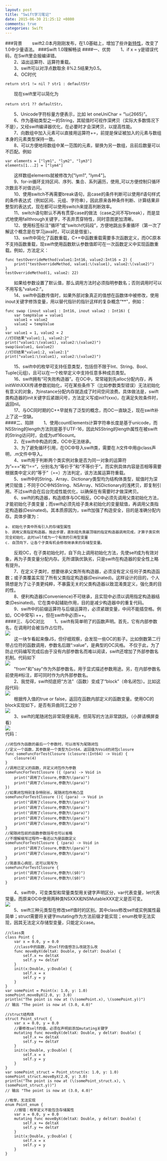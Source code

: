 ```yaml
---
layout: post
title: "Swift学习笔记"
date: 2015-06-30 21:25:12 +0800
comments: true
categories: Swift
---
```

###背景
　　swift2.0本月刚刚发布，在1.0基础上，增加了些许[新特性](http://www.csdn.net/article/2015-06-09/2824909-xcode-7-beta-and-swift/2)，改变了1.0中少量语法。
###Swift 1.0理解畅谈
####一、优势
　　1、if x = y是错误代码，在Swift里会报编译错。  
　　2、溢出运算符、运算符重载。  
　　3、swift可以对浮点数取余 8%2.5结果为0.5。  
　　4、OC时代 
    
    return str1 != nil ? str1 : defaultStr
　　现在swift里可以简化为 
    
    return str1 ?? defaultStr。  
　　5、Unicode字符标量方便表示，比如 let oneUniChar = “\u{2665}”。  
　　6、作为基础类型之一的String，其赋值时可视作深拷贝（实际大多数情况下不是），又经swift编译器优化，在必要时才会深拷贝，以提高性能。  
　　7、向数组中加入元素可以直接用运算符+=，前提是保证被加入的元素与数组本身的元素类型保持一致。  
　　8、可以方便地将数组中某一范围的元素，替换为另一数组，且前后数量可以不匹配。例如  

    var elements = ["lym1", "lym2", "lym3"]
    elements[1...2] = ["lym4"]
　　这样数组elements就被修改为["lym1", "lym4"]。  
　　9、for-in循环支持区间、序列、集合、系列遍历，使用_可以方便控制只循环次数且不对值访问。  
　　10、使用switch不再需要break语句，且case的条件判断可以使用if语句样式的条件表达式（例如区间、元组、字符串），因此原来各种条件判断、计算结果非整型的表达式，现在都可以使用switch来提高判断效率。  
　　11、switch语句默认不再有贯穿case的做法（case之间不写break），而是显式地使用fallthrough关键字，不丢弃贯穿特性，同时意图更加清晰。  
　　12、使用标签标注“循环”或“switch代码段”，方便地跳出多重循环（第一次了解这个概念是在学习java时，可以说是借鉴）。  
　　13、swift中简化了函数重载，C++中函数重载需要多次函数定义，而OC原本不支持函数重载，现swift使用函数默认参数值即可在一次函数定义中实现函数重载。例如，方法定义：  

    func testOverrideMethod(value1:Int16, value2:Int16 = 2) {
        print("testOverrideMethod, value1:\(value1), value2:\(value2)")
    }  
    testOverrideMethod(1, value2: 22)  
　　如果给参数设置了默认值，那么调用方法时必须指明参数名；否则调用时可以不用写名"value2:"。  
　　14、swift中函数传值时，如果外部对象真正的值想在函数体中被修改，使用inout关键字修饰变量，用以替代指针的指针这样的复杂概念“**”，例如：

    func swap (inout value1 : Int16, inout value2 : Int16) {
        var tempValue = value1
        value1 = value2
        value2 = tempValue
    }
    var value1 = 1, value2 = 2
    //打印结果"value1:1, value2:2"
    print("value1:\(value1), value2:\(value2)") 
    swap(&value1, &value2)
    //打印结果"value1:2, value2:1"
    print("value1:\(value1), value2:\(value2)")
　　15、swift中的枚举可支持任意类型，包括但不限于Int、String、Bool、Tuple(元组)，且可以在一个枚举定义中支持任意多种成员类型。  
　　16、swift拥有“可失败构造器”。在OC中，常常碰到先alloc分配内存，再initWithXXX传递参数初始化，可在某些条件下（比如参数类型错误）无法初始化有意义的对象，为instance分配内存就造成了时间空间浪费。具体做法是，swift类构造器的init关键字后紧跟问号，方法定义写成init?(xxx)，在满足失败条件时，返回nil。  
　　17、与OC同时期的C++早就有了泛型的概念，而OC一直缺乏，现在swift补上了这一空缺。  
####二、陷阱
　　1、使用countElements计算字符串长度是基于unicode，而NSString的length方法则是基于UTF-16，因此NSString的length属性在被swift的String访问时，会成为utf16count。  
　　2、在swift中构造的类，OC中无法继承。  
　　3、为了避免循环引用，在OC中导入swift类，需要在.h文件中用@class声明，.m文件中导入。  
　　4、swift用于判断两个类实例对象是否为同一对象的运算符为”===“和”!==“，分别名为“等价于”和“不等价于”。而实例具体内容是否相等需要根据类中定义的“等于”（==）方法判定，该方法属运算符重载。  
　　5、swift中的String、Array、Dictionary类型均为结构体类型，赋值时为深拷贝赋值；不同于OC中NSString、NSArray、NSDictionary的浅拷贝，即复制引用。不过swift会在后台完成性能优化，以确保在有需要时才做深拷贝。  
　　6、swift的构造器，构造顺序与OC相反。OC中必须先调用父类初始化方法，才能初始化子类变量；而swift必须先给子类未初始化的变量赋值，再调用父类指定构造器(Desinated)。其本质原因为，swift加强了构造安全，目的是准确分配内存。具体步骤为：

    a. 初始化子类中所有引入的存储型属性 
    b. 调用父类指定构造器。按此步骤，直到祖先类最顶端的指定构造器调用完成，才算子类实例完全初始化，此时self成为一个有效的引用型变量
    c. 自顶向下，让各个子类有机会修改继承来的存储型变量。
　　反观OC，在子类初始化时，自下向上调用初始化方法，先使self成为有效对象，再为子类变量分配内存。无所谓孰优孰劣，只是swift在构造器的安全性上略有提升。  
　　7、在定义子类时，想要继承父类所有构造器，必须没有定义任何子类构造函数；或子类覆盖实现了所有父类指定构造器(Desinated)。这样设计的目的，个人猜想是为了让子类更纯粹，不暴露无关的父类构造器以致混淆类定义，强化类的目的性。  
　　8、便利构造器(Convenience)不可继承，且实现中必须以调用指定构造器结束(Desinated)。它在类中起辅助作用，目的是减少构造器中的重复代码。  
　　9、swift中的前缀运算符与后缀运算符，必须紧跟变量，中间不能插空格。例如，OC中常写i ++，但在swift中必须i++。  
####三、与OC对比
　　1、swift有简单明了的函数声明。首先，它有内部参数名，在调用时会被当作占位符。  
<img src="http://showmylym-blog.oss-cn-shenzhen.aliyuncs.com/5%2F1.png">  
　　这一块乍看起来像JS，但仔细观察，会发现一些OC的影子。比如倒数第二行带占位符的函数调用，参数名后跟“:value”，是典型的OC风格。
不仅于此，为了防止代码编写完成后由于没有内部参数名而难以阅读，swift还增加了外部参数名机制。代码如下  
<img src="http://showmylym-blog.oss-cn-shenzhen.aliyuncs.com/5%2F2.png">  
　　"from"和"say"作为外部参数名，用于显式描述参数用途。另，在内部参数名前使用#标注，即可同时作为内外部参数名。  
　　2、我觉得，swift彻底把“方法”（函数）变成了“block”（命名闭包）。比如这段代码:   
<img src="http://showmylym-blog.oss-cn-shenzhen.aliyuncs.com/5%2F3.png">  
　　根据传入值的true or false，返回在函数内部定义的函数变量。使用OC的block实现如下，是否有异曲同工之妙？  
<img src="http://showmylym-blog.oss-cn-shenzhen.aliyuncs.com/5%2F4.png">  
　　3、swift的尾随闭包非常简便易用，但简写的方法非常跳跃。（小屏请横屏查看）  
<img src="http://showmylym-blog.oss-cn-shenzhen.aliyuncs.com/5%2F5.png">  
代码：  
    
    //闭包作为函数的最后一个参数时，可以改写为尾随闭包
    //定义一个函数，其参数是一个类型为Int64，返回值为Void的闭包closure
    func someFuncForTestClosure (closure:(Int64) -> Void) {
        closure(4)
    }
    //调用已定义的函数，并定义闭包作为参数
    someFuncForTestClosure ({ (para) -> Void in
        print("调用了closure,参数为\(para)")
        print("调用了closure,参数为\(para)")
    })
    //如果闭包特别复杂特别长，尾随闭包作用凸显
    someFuncForTestClosure (){ (para) -> Void in
        print("调用了closure,参数为\(para)")
        print("调用了closure,参数为\(para)")
        print("调用了closure,参数为\(para)")
        print("调用了closure,参数为\(para)")
        print("调用了closure,参数为\(para)")
    }
    //尾随闭包前的函数参数括号也可以省略
    //不理解缩写过程咋一看还以为是函数定义
    someFuncForTestClosure { (para) -> Void in
        print("调用了closure,参数为\(para)")
        print("调用了closure,参数为\(para)")
    }
    //简直丧心病狂，还可以简写为
    someFuncForTestClosure { 
        print("调用了closure,参数为\($0)")
        print("调用了closure,参数为\($0)")
    }
　　4、swift中，可变类型和常量类型用关键字声明区分，var代表变量，let代表常量。而原来OC中使用两种类NSXXX和NSMutableXXX定义是否可变。  
<img src="http://showmylym-blog.oss-cn-shenzhen.aliyuncs.com/5%2F6.png">  
　　5、swift三种元类型在修改self值时的区别。其中class修改self或实例属性最简单；struct需要将关键字mutating作为方法前缀才能实现；enum枚举无法实现，因其无法定义存储型变量，只能定义case。  

    //class类
    class Point {
        var x = 0.0, y = 0.0
        //class中的函数，对self的值想怎么改就怎么改
        func moveByX(deltaX: Double, y deltaY: Double) {
            self.x += deltaX
            self.y += deltaY
        }
        init(x:Double, y:Double) {
            self.x = x
            self.y = y
        }
    }
    var somePoint = Point(x: 1.0, y: 1.0)
    somePoint.moveByX(2.0, y: 3.0)
    println("The point is now at (\(somePoint.x), \(somePoint.y))")
    // 输出 "The point is now at (3.0, 4.0)"
    
    //struct结构体
    struct Point_struct {
        var x = 0.0, y = 0.0
        //要修改self的值，必须在声明前添加mutating关键字
        mutating func moveByX(deltaX: Double, y deltaY: Double) {
            self.x += deltaX
            self.y += deltaY
        }
        init(x:Double, y:Double) {
            self.x = x
            self.y = y
        }
    }
    var somePoint_struct = Point_struct(x: 1.0, y: 1.0)
    somePoint_struct.moveByX(2.0, y: 3.0)
    println("The point is now at (\(somePoint_struct.x), \(somePoint_struct.y))")
    // 输出 "The point is now at (3.0, 4.0)"
    
    //枚举，无法实现
    enum Point_enum {
        //报错：枚举定义不能包含存储属性
        var x = 0.0, y = 0.0
        mutating func moveByX(deltaX: Double, y deltaY: Double) {
            self.x += deltaX
            self.y += deltaY
        }
        init(x:Double, y:Double) {
            self.x = x
            self.y = y
        }
    }